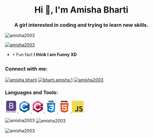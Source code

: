 <h1 align="center">Hi 👋, I'm Amisha Bharti</h1>
<h3 align="center">A girl interested in coding and trying to learn new skills.</h3>

<p align="left"> <img src="https://komarev.com/ghpvc/?username=amisha2003&label=Profile%20views&color=0e75b6&style=flat" alt="amisha2003" /> </p>

<p align="left"> <a href="https://github.com/ryo-ma/github-profile-trophy"><img src="https://github-profile-trophy.vercel.app/?username=amisha2003" alt="amisha2003" /></a> </p>

- ⚡ Fun fact **I think I am Funny XD**

<h3 align="left">Connect with me:</h3>
<p align="left">
<a href="https://linkedin.com/in/amisha bharti" target="blank"><img align="center" src="https://raw.githubusercontent.com/rahuldkjain/github-profile-readme-generator/master/src/images/icons/Social/linked-in-alt.svg" alt="amisha bharti" height="30" width="40" /></a>
<a href="https://instagram.com/bharti.amisha.1" target="blank"><img align="center" src="https://raw.githubusercontent.com/rahuldkjain/github-profile-readme-generator/master/src/images/icons/Social/instagram.svg" alt="bharti.amisha.1" height="30" width="40" /></a>
<a href="https://www.codechef.com/users/amisha2003" target="blank"><img align="center" src="https://cdn.jsdelivr.net/npm/simple-icons@3.1.0/icons/codechef.svg" alt="amisha2003" height="30" width="40" /></a>
</p>

<h3 align="left">Languages and Tools:</h3>
<p align="left"> <a href="https://getbootstrap.com" target="_blank"> <img src="https://raw.githubusercontent.com/devicons/devicon/master/icons/bootstrap/bootstrap-plain-wordmark.svg" alt="bootstrap" width="40" height="40"/> </a> <a href="https://www.cprogramming.com/" target="_blank"> <img src="https://raw.githubusercontent.com/devicons/devicon/master/icons/c/c-original.svg" alt="c" width="40" height="40"/> </a> <a href="https://www.w3schools.com/cpp/" target="_blank"> <img src="https://raw.githubusercontent.com/devicons/devicon/master/icons/cplusplus/cplusplus-original.svg" alt="cplusplus" width="40" height="40"/> </a> <a href="https://www.w3schools.com/css/" target="_blank"> <img src="https://raw.githubusercontent.com/devicons/devicon/master/icons/css3/css3-original-wordmark.svg" alt="css3" width="40" height="40"/> </a> <a href="https://www.w3.org/html/" target="_blank"> <img src="https://raw.githubusercontent.com/devicons/devicon/master/icons/html5/html5-original-wordmark.svg" alt="html5" width="40" height="40"/> </a> <a href="https://developer.mozilla.org/en-US/docs/Web/JavaScript" target="_blank"> <img src="https://raw.githubusercontent.com/devicons/devicon/master/icons/javascript/javascript-original.svg" alt="javascript" width="40" height="40"/> </a> </p>

<p><img align="left" src="https://github-readme-stats.vercel.app/api/top-langs?username=amisha2003&show_icons=true&locale=en&layout=compact" alt="amisha2003" /></p>

<p>&nbsp;<img align="center" src="https://github-readme-stats.vercel.app/api?username=amisha2003&show_icons=true&locale=en" alt="amisha2003" /></p>

<p><img align="center" src="https://github-readme-streak-stats.herokuapp.com/?user=amisha2003&" alt="amisha2003" /></p>

